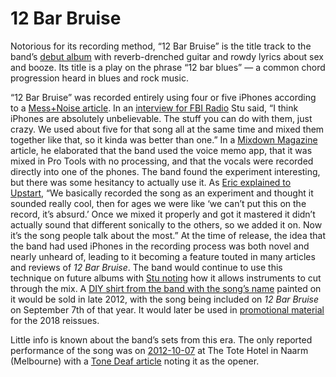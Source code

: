 # 12 Bar Bruise

Notorious for its recording method, “12 Bar Bruise” is the title track to the band’s [debut album](https://kglw.net/discography/12-bar-bruise) with reverb-drenched guitar and rowdy lyrics about sex and booze. Its title is a play on the phrase “12 bar blues” — a common chord progression heard in blues and rock music.

“12 Bar Bruise” was recorded entirely using four or five iPhones according to a [Mess+Noise article](https://web.archive.org/web/20130203100826/http://messandnoise.com/articles/4514295). In an [interview for FBI Radio](https://www.youtube.com/watch?v=azuedaRzLzs) Stu said, “I think iPhones are absolutely unbelievable. The stuff you can do with them, just crazy. We used about five for that song all at the same time and mixed them together like that, so it kinda was better than one.” In a [Mixdown Magazine](https://web.archive.org/web/20130426232016/http://mixdownmag.com.au/2012/09/05/king-gizzard-and-the-lizard-wizard/) article, he elaborated that the band used the voice memo app, that it was mixed in Pro Tools with no processing, and that the vocals were recorded directly into one of the phones. The band found the experiment interesting, but there was some hesitancy to actually use it. As [Eric explained to Upstart](https://www.upstart.net.au/king-gizzard-brings-rocknroll-back-to-town/), “We basically recorded the song as an experiment and thought it sounded really cool, then for ages we were like ‘we can’t put this on the record, it’s absurd.’ Once we mixed it properly and got it mastered it didn’t actually sound that different sonically to the others, so we added it on. Now it’s the song people talk about the most.” At the time of release, the idea that the band had used iPhones in the recording process was both novel and nearly unheard of, leading to it becoming a feature touted in many articles and reviews of *12 Bar Bruise*. The band would continue to use this technique on future albums with [Stu noting](https://www.youtube.com/watch?v=ODI0x2unT2Q) how it allows instruments to cut through the mix. A [DIY shirt from the band with the song’s name](https://www.facebook.com/kinggizzardandthelizardwizard/photos/pb.100044289166773.-2207520000/507474029265505/?type=3) painted on it would be sold in late 2012, with the song being included on *12 Bar Bruise* on September 7th of that year. It would later be used in [promotional material](https://www.youtube.com/watch?v=Y8pJ4zG0-J8) for the 2018 reissues.

Little info is known about the band’s sets from this era. The only reported performance of the song was on [2012-10-07](https://kglw.net/setlists/king-gizzard-the-lizard-wizard-october-7-2012-the-tote-hotel-naarm-melbourne-vic-australia.html) at The Tote Hotel in Naarm (Melbourne) with a [Tone Deaf article](https://kglw.net/setlists/king-gizzard-the-lizard-wizard-october-7-2012-the-tote-hotel-naarm-melbourne-vic-australia.html) noting it as the opener.
